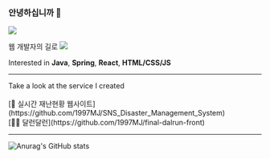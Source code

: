 ### 안녕하십니까 🫡

<p>
<a href="https://mjcoding.tistory.com" target="_blank"><img src="https://img.shields.io/badge/tistory-FE642E?style=flat-square&logo=Tistory&logoColor=white%22"/></a>
</p>
  
  
<p>
웹 개발자의 길로 <a href="https://mjcoding.tistory.com" target="_blank"><img src="https://img.shields.io/badge/RUN-000000?style=flat-square&logo=Angellist&logoColor=yellow"/></a>
</p>

Interested in **Java**, **Spring**, **React**, **HTML/CSS/JS**
<br>
 <hr>
Take a look at the service I created
<br><br>
[🔔 실시간 재난현황 웹사이트](https://github.com/1997MJ/SNS_Disaster_Management_System)
<br>
[🏃‍♂ 달런달런](https://github.com/1997MJ/final-dalrun-front)

 <hr>
 
 ![Anurag's GitHub stats](https://github-readme-stats.vercel.app/api?username=1997MJ&show_icons=true&theme=react)

<br>
  

<!--
**1997MJ/1997MJ** is a ✨ _special_ ✨ repository because its `README.md` (this file) appears on your GitHub profile.

Here are some ideas to get you started:

- 🔭 I’m currently working on ...
- 🌱 I’m currently learning ...
- 👯 I’m looking to collaborate on ...
- 🤔 I’m looking for help with ...
- 💬 Ask me about ...
- 📫 How to reach me: ...
- 😄 Pronouns: ...
- ⚡ Fun fact: ...
-->
